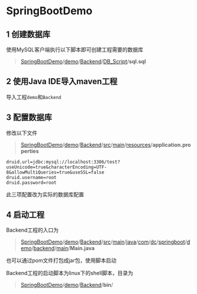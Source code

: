 # SpringBootDemo
## 1 创建数据库

使用MySQL客户端执行以下脚本即可创建工程需要的数据库

> [SpringBootDemo](https://github.com/sayaoailun/SpringBootDemo)/[demo](https://github.com/sayaoailun/SpringBootDemo/tree/master/demo)/[Backend](https://github.com/sayaoailun/SpringBootDemo/tree/master/demo/Backend)/[DB_Script](https://github.com/sayaoailun/SpringBootDemo/tree/master/demo/Backend/DB_Script)/**sql.sql**

## 2 使用Java IDE导入maven工程

导入工程`demo`和`Backend`

## 3 配置数据库

修改以下文件

> [SpringBootDemo](https://github.com/sayaoailun/SpringBootDemo)/[demo](https://github.com/sayaoailun/SpringBootDemo/tree/master/demo)/[Backend](https://github.com/sayaoailun/SpringBootDemo/tree/master/demo/Backend)/[src](https://github.com/sayaoailun/SpringBootDemo/tree/master/demo/Backend/src)/[main](https://github.com/sayaoailun/SpringBootDemo/tree/master/demo/Backend/src/main)/[resources](https://github.com/sayaoailun/SpringBootDemo/tree/master/demo/Backend/src/main/resources)/**application.properties**

```properties
druid.url=jdbc:mysql://localhost:3306/test?useUnicode=true&characterEncoding=UTF-8&allowMultiQueries=true&useSSL=false
druid.username=root
druid.password=root
```
此三项配置改为实际的数据库配置

## 4 启动工程

Backend工程的入口为

> [SpringBootDemo](https://github.com/sayaoailun/SpringBootDemo)/[demo](https://github.com/sayaoailun/SpringBootDemo/tree/master/demo)/[Backend](https://github.com/sayaoailun/SpringBootDemo/tree/master/demo/Backend)/[src](https://github.com/sayaoailun/SpringBootDemo/tree/master/demo/Backend/src)/[main](https://github.com/sayaoailun/SpringBootDemo/tree/master/demo/Backend/src/main)/[java](https://github.com/sayaoailun/SpringBootDemo/tree/master/demo/Backend/src/main/java)/[com](https://github.com/sayaoailun/SpringBootDemo/tree/master/demo/Backend/src/main/java/com)/[dc](https://github.com/sayaoailun/SpringBootDemo/tree/master/demo/Backend/src/main/java/com/dc)/[springboot](https://github.com/sayaoailun/SpringBootDemo/tree/master/demo/Backend/src/main/java/com/dc/springboot)/[demo](https://github.com/sayaoailun/SpringBootDemo/tree/master/demo/Backend/src/main/java/com/dc/springboot/demo)/[backend](https://github.com/sayaoailun/SpringBootDemo/tree/master/demo/Backend/src/main/java/com/dc/springboot/demo/backend)/[main](https://github.com/sayaoailun/SpringBootDemo/tree/master/demo/Backend/src/main/java/com/dc/springboot/demo/backend/main)/**Main.java**

也可以通过pom文件打包成jar包，使用脚本启动

Backend工程的启动脚本为linux下的shell脚本，目录为

> [SpringBootDemo](https://github.com/sayaoailun/SpringBootDemo)/[demo](https://github.com/sayaoailun/SpringBootDemo/tree/master/demo)/[Backend](https://github.com/sayaoailun/SpringBootDemo/tree/master/demo/Backend)/**bin**/